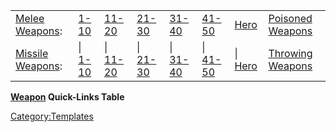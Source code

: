 |                                                             |                                                                 |                                                                   |                                                                   |                                                                   |                                                                   |                                                         |                                                              |
|-------------------------------------------------------------|-----------------------------------------------------------------|-------------------------------------------------------------------|-------------------------------------------------------------------|-------------------------------------------------------------------|-------------------------------------------------------------------|---------------------------------------------------------|--------------------------------------------------------------|
| [Melee Weapons](:Category:Melee_Weapons.md "wikilink"):     | [1-10](:Category:Lowmort_1-10_Melee_Weapons.md "wikilink")      | [11-20](:Category:Lowmort_11-20_Melee_Weapons.md "wikilink")      | [21-30](:Category:Lowmort_21-30_Melee_Weapons.md "wikilink")      | [31-40](:Category:Lowmort_31-40_Melee_Weapons.md "wikilink")      | [41-50](:Category:Lowmort_41-50_Melee_Weapons.md "wikilink")      | [Hero](:Category:Hero_Melee_Weapons.md "wikilink")      | [Poisoned Weapons](:Category:Poisoned_Weapons.md "wikilink") |
| [Missile Weapons](:Category:Missile_Weapons.md "wikilink"): | \| [1-10](:Category:Lowmort_1-10_Missile_Weapons.md "wikilink") | \| [11-20](:Category:Lowmort_11-20_Missile_Weapons.md "wikilink") | \| [21-30](:Category:Lowmort_21-30_Missile_Weapons.md "wikilink") | \| [31-40](:Category:Lowmort_31-40_Missile_Weapons.md "wikilink") | \| [41-50](:Category:Lowmort_41-50_Missile_Weapons.md "wikilink") | \| [Hero](:Category:Hero_Missile_Weapons.md "wikilink") | [Throwing Weapons](:Category:Throwing_Weapons.md "wikilink") |

**[Weapon](:Category:Weapons.md "wikilink") Quick-Links Table**

<noinclude></noinclude>

[Category:Templates](Category:Templates "wikilink")
